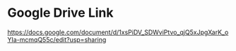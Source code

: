 # Google Drive Link

https://docs.google.com/document/d/1xsPiDV_SDWviPtvo_qjQ5xJpgXarK_oYIa-mcmqQ55c/edit?usp=sharing
